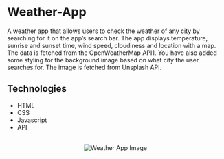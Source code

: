 # Weather-App

A weather app that allows users to check the weather of any city by searching for it on the app’s search bar. 
The app displays temperature, sunrise and sunset time, wind speed, cloudiness and location with a map. The data is fetched from the OpenWeatherMap API1. 
You have also added some styling for the background image based on what city the user searches for. The image is fetched from  Unsplash API.

## Technologies
* HTML
* CSS 
* Javascript
* API 
<br>

<div align="center">
  <img src="https://user-images.githubusercontent.com/94117213/234254479-257bd52e-06f8-4e3d-8d6c-9c878a475e36.png" alt="Weather App Image">
</div>
